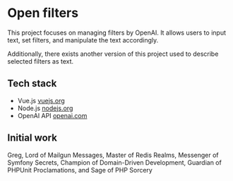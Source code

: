 # Open filters

This project focuses on managing filters by OpenAI. It allows users to input text, set filters, and manipulate the text accordingly.

Additionally, there exists another version of this project used to describe selected filters as text.

## Tech stack
* Vue.js [vuejs.org](https://vuejs.org)
* Node.js [nodejs.org](https://nodejs.org/)
* OpenAI API [openai.com](https://openai.com/blog/openai-api)

## Initial work
Greg, Lord of Mailgun Messages, Master of Redis Realms, Messenger of Symfony Secrets, Champion of Domain-Driven Development, Guardian of PHPUnit Proclamations, and Sage of PHP Sorcery
